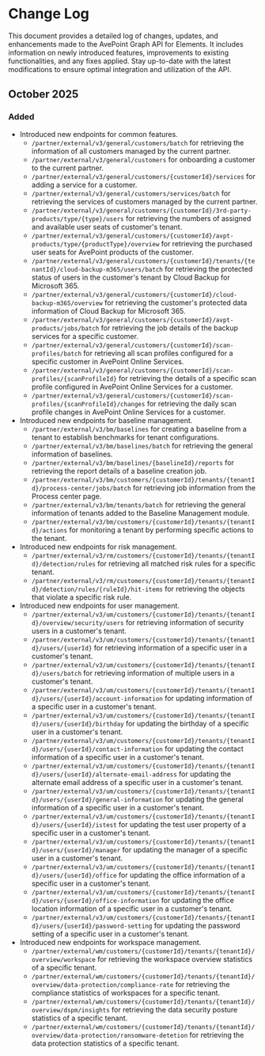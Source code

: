 # Change Log

This document provides a detailed log of changes, updates, and enhancements made to the AvePoint Graph API for Elements. It includes information on newly introduced features, improvements to existing functionalities, and any fixes applied. Stay up-to-date with the latest modifications to ensure optimal integration and utilization of the API.

## October 2025

### Added  

  - Introduced new endpoints for common features. 
    - `/partner/external/v3/general/customers/batch` for retrieving the information of all customers managed by the current partner.
    - `/partner/external/v3/general/customers` for onboarding a customer to the current partner.
    - `/partner/external/v3/general/customers/{customerId}/services` for adding a service for a customer.
    - `/partner/external/v3/general/customers/services/batch` for retrieving the services of customers managed by the current partner.
    - `/partner/external/v3/general/customers/{customerId}/3rd-party-products/type/{type}/users` for retrieving the numbers of assigned and available user seats of customer's tenant.
    - `/partner/external/v3/general/customers/{customerId}/avpt-products/type/{productType}/overview` for retrieving the purchased user seats for AvePoint products of the customer.
    - `/partner/external/v3/general/customers/{customerId}/tenants/{tenantId}/cloud-backup-m365/users/batch` for retrieving the protected status of users in the customer's tenant by Cloud Backup for Microsoft 365.
    - `/partner/external/v3/general/customers/{customerId}/cloud-backup-m365/overview` for retrieving the customer's protected data information of Cloud Backup for Microsoft 365.
    - `/partner/external/v3/general/customers/{customerId}/avpt-products/jobs/batch` for retrieving the job details of the backup services for a specific customer.
    - `/partner/external/v3/general/customers/{customerId}/scan-profiles/batch` for retrieving all scan profiles configured for a specific customer in AvePoint Online Services.
    - `/partner/external/v3/general/customers/{customerId}/scan-profiles/{scanProfileId}` for retrieving the details of a specific scan profile configured in AvePoint Online Services for a customer.
    - `/partner/external/v3/general/customers/{customerId}/scan-profiles/{scanProfileId}/changes` for retrieving the daily scan profile changes in AvePoint Online Services for a customer.
  - Introduced new endpoints for baseline management.  
    - `/partner/external/v3/bm/baselines` for creating a baseline from a tenant to establish benchmarks for tenant configurations.
    - `/partner/external/v3/bm/baselines/batch` for retrieving the general information of baselines.
    - `/partner/external/v3/bm/baselines/{baselineId}/reports` for retrieving the report details of a baseline creation job.
    - `/partner/external/v3/bm/customers/{customerId}/tenants/{tenantId}/process-center/jobs/batch` for retrieving job information from the Process center page.
     - `/partner/external/v3/bm/tenants/batch` for retrieving the general information of tenants added to the Baseline Management module.
     - `/partner/external/v3/bm/customers/{customerId}/tenants/{tenantId}/actions` for monitoring a tenant by performing specific actions to the tenant.
  - Introduced new endpoints for risk management.
    - `/partner/external/v3/rm/customers/{customerId}/tenants/{tenantId}/detection/rules` for retrieving all matched risk rules for a specific tenant.
    - `/partner/external/v3/rm/customers/{customerId}/tenants/{tenantId}/detection/rules/{ruleId}/hit-items` for retrieving the objects that violate a specific risk rule.
  - Introduced new endpoints for user management.
    - `/partner/external/v3/um/customers/{customerId}/tenants/{tenantId}/overview/security/users` for retrieving information of security users in a customer's tenant.
    - `/partner/external/v3/um/customers/{customerId}/tenants/{tenantId}/users/{userId}` for retrieving information of a specific user in a customer's tenant.
    - `/partner/external/v3/um/customers/{customerId}/tenants/{tenantId}/users/batch` for retrieving information of multiple users in a customer's tenant.
    - `/partner/external/v3/um/customers/{customerId}/tenants/{tenantId}/users/{userId}/account-information` for updating information of a specific user in a customer's tenant.
    - `/partner/external/v3/um/customers/{customerId}/tenants/{tenantId}/users/{userId}/birthday` for updating the birthday of a specific user in a customer's tenant.
    - `/partner/external/v3/um/customers/{customerId}/tenants/{tenantId}/users/{userId}/contact-information` for updating the contact information of a specific user in a customer's tenant.
    - `/partner/external/v3/um/customers/{customerId}/tenants/{tenantId}/users/{userId}/alternate-email-address` for updating the alternate email address of a specific user in a customer's tenant.
    - `/partner/external/v3/um/customers/{customerId}/tenants/{tenantId}/users/{userId}/general-information` for updating the general information of a specific user in a customer's tenant.
    - `/partner/external/v3/um/customers/{customerId}/tenants/{tenantId}/users/{userId}/istest` for updating the test user property of a specific user in a customer's tenant.
    - `/partner/external/v3/um/customers/{customerId}/tenants/{tenantId}/users/{userId}/manager` for updating the manager of a specific user in a customer's tenant.
    - `/partner/external/v3/um/customers/{customerId}/tenants/{tenantId}/users/{userId}/office` for updating the office information of a specific user in a customer's tenant.
    - `/partner/external/v3/um/customers/{customerId}/tenants/{tenantId}/users/{userId}/office-information` for updating the office location information of a specific user in a customer's tenant.
    - `/partner/external/v3/um/customers/{customerId}/tenants/{tenantId}/users/{userId}/password-setting` for updating the password setting of a specific user in a customer's tenant.
  - Introduced new endpoints for workspace management.
    - `/partner/external/wm/customers/{customerId}/tenants/{tenantId}/overview/workspace`	for retrieving the workspace overview statistics of a specific tenant.
    - `/partner/external/wm/customers/{customerId}/tenants/{tenantId}/overview/data-protection/compliance-rate` for retrieving the compliance statistics of workspaces for a specific tenant.
    - `/partner/external/wm/customers/{customerId}/tenants/{tenantId}/overview/dspm/insights` for retrieving the data security posture statistics of a specific tenant.
    - `/partner/external/wm/customers/{customerId}/tenants/{tenantId}/overview/data-protection/ransomware-detetion` for retrieving the data protection statistics of a specific tenant.
